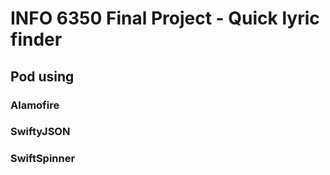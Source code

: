 # INFO 6350 Final Project - Quick lyric finder
## Pod using
### Alamofire
### SwiftyJSON
### SwiftSpinner
